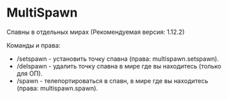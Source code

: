 # MultiSpawn
Спавны в отдельных мирах (Рекомендуемая версия: 1.12.2)

Команды и права:
- /setspawn - установить точку спавна (права: multispawn.setspawn).
- /delspawn - удалить точку спавна в мире где вы находитесь (только для ОП).
- /spawn - телепортироваться в спавн, в мире где вы находитесь (права: multispawn.spawn).
